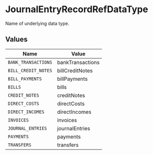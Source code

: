 # JournalEntryRecordRefDataType

Name of underlying data type.


## Values

| Name                | Value               |
| ------------------- | ------------------- |
| `BANK_TRANSACTIONS` | bankTransactions    |
| `BILL_CREDIT_NOTES` | billCreditNotes     |
| `BILL_PAYMENTS`     | billPayments        |
| `BILLS`             | bills               |
| `CREDIT_NOTES`      | creditNotes         |
| `DIRECT_COSTS`      | directCosts         |
| `DIRECT_INCOMES`    | directIncomes       |
| `INVOICES`          | invoices            |
| `JOURNAL_ENTRIES`   | journalEntries      |
| `PAYMENTS`          | payments            |
| `TRANSFERS`         | transfers           |